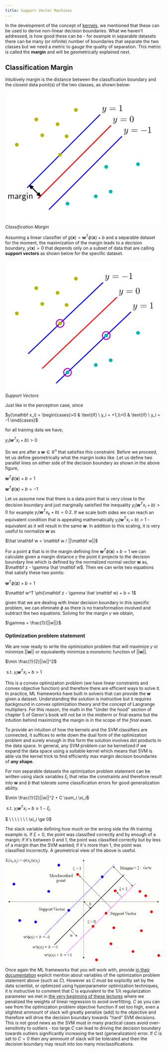 ```yaml
---
title: Support Vector Machines
---
```


In the development of the concept of [kernels](kernels), we mentioned that these can be used to derive non-linear decision boundaries. What we haven't addressed, is how good these can be - for example in separable datasets there can be many (or infinite) number of boundaries that separate the two classes but we need a metric to gauge the quality of separation. This metric is called the **margin** and will be geometrically explained next. 

## Classification Margin
Intuitively margin is the distance between the classification boundary and the closest data point(s) of the two classes, as shown below:

![margin](images/Figure7.1a.png)
*Classification Margin*

Assuming a linear classifier of $g(\mathbf x) = \mathbf w^T \phi(\mathbf x) + b$ and a separable dataset for the moment, the maximization of the margin leads to a decision boundary, $y(\mathbf x)=0$ that depends only on a subset of data that are calling **support vectors** as shown below for the specific dataset.

![margin](images/Figure7.1b.png)
*Support Vectors*

Just like in the perceptron case, since 

$y(\mathbf x_i) = \begin{cases}>0 & \text{if} \ y_i = +1,\\<0 & \text{if} \ y_i = -1 \end{cases}$ 

for all training data we have,

$y_i(\mathbf w^T x_i + b) > 0$

So we are after a $\mathbf w \in \mathbb{R}^n$ that satisfies this constraint. Before we proceed, let us define geometrically what the margin looks like. Let us define two parallel lines on either side of the decision boundary as shown in the above figure,

$\mathbf w^T \phi(\mathbf x) + b = 1$

$\mathbf w^T \phi(\mathbf x) + b = -1$

Let us assume now that there is a data point that is very close to the decision boundary and just marginally satisfied the inequality $y_i(\mathbf w^T x_i + b) > 0$ for example $y_i(\mathbf w^T x_k + b) = 0.2$. If we scale both sides we can reach an equivalent condition that is appealing mathematically $y_i(\mathbf w^T x_i + b) > 1$ - equivalent as it will result in the same $\mathbf w$. In addition to this scaling, it is very useful to normalize $\mathbf w$ as

$\hat \mathbf w = \mathbf w / ||\mathbf w||$

For a point $\mathbf z$ that is in the margin defining line $\mathbf w^T \phi(\mathbf x) + b = 1$ we can calculate given a margin distance $\gamma$ the point it projects to the decision boundary line which is defined by the normalized normal vector $\mathbf w$ as, $\mathbf z - \gamma \hat \mathbf w$. Then we can write two equations that satisfy these two points:

$\mathbf w^T \phi(\mathbf z) + b = 1$

$\mathbf w^T \phi(\mathbf z - \gamma \hat \mathbf w) + b = 1$

given that we are dealing with linear decision boundary in this specific problem, we can eliminate $\phi$ as there is no transformation involved and subtract the two equations. Solving for the margin $\gamma$ we obtain,

$\gamma = \frac{1}{||w||}$

### Optimization problem statement
We are now ready to write the optimization problem that will maximize $\gamma$ or minimize $||\mathbf w||$ or equivalently minimize a monotonic function of $||\mathbf w||$.

$\min \frac{1}{2}||w||^2$ 

$\ \text{s.t.} \ y_i\mathbf w^T x_i + b > 1$

This is a convex optimization problem (we have linear constraints and convex objective function) and therefore there are efficient ways to solve it. In practice, ML frameworks have built in solvers that can provide the $\mathbf w$ given a dataset. Understanding the solution is instructive but it requires background in convex optimization theory and the concept of Langrange multipliers. For this reason, the math in the "Under the hood" section of chapter 5 of Geron's book will not be in the midterm or final exams but the intuition behind maximizing the margin is in the scope of the *final* exam.

To provide an intuition of how the kernels and the SVM classifiers are connected, it suffices to write down the dual form of the optimization problem and surely enough in this form the solution involves dot products in the data space. In general, any SVM problem  can be kernelized if we expand the data space using a suitable kernel which means that SVM is able via the kernel trick to find efficiently max margin decision boundaries of **any shape**. 

For non separable datasets the optimization problem statement can be written using slack variables $\xi_i$ that relax the constraints and therefore result into $\mathbf w$ and $b$ that tolerate some classification errors for good generalization ability.  

$\min \frac{1}{2}||w||^2 + C \sum_i \xi_i$ 

$\ \text{s.t.} \ y_i\mathbf w^T x_i + b \ge 1 - \xi_i$

$ \ \ \ \ \ \ \ \xi_i \ge 0$

The slack variable defining how much on the wrong side the 𝑖th training example is. If $\xi =0$, the point was classified correctly and by enough of a margin; if it's between 0 and 1, the point was classified correctly but by less of a margin than the SVM wanted; if it's more than 1, the point was classified incorrectly. A geometrical view of the above is useful.

![slack](images/slack.png)

Once again the ML frameworks that you will work with, provide [in their documentation](https://scikit-learn.org/stable/modules/svm.html) explicit mention about variables of the optimization problem statement above (such as $C$). However as $C$ must be explicitly set by the data scientist, or optimized using hyperparameter optimization techniques, it is instructive to comment that $C$ is equivalent to the $1/\lambda$ regularization parameter we met in [the very beginning of these lectures](../ml-math/ml-problem-statement) where we penalized the weights of linear regression to avoid overfitting. $C$ as you can see from the optimization problem objective function if set too high, even a slightest ammount of slack will greatly penalize (add) to the objective and therefore will drive the decision boundary towards "hard" SVM decisions. This is not good news as the SVM must in many practical cases avoid over-sensitivity to outliers - too large $C$ can lead to driving the decision boundary towards outliers significantly increasing the test (generalization) error. If $C$ is set to $C=0$ then any ammount of slack will be tolerated and then the decision boundary may result into too many misclassifications.  
